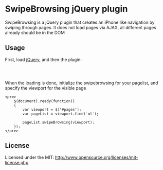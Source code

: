 # SwipeBrowsing jQuery plugin

SwipeBrowsing is a jQuery plugin that creates an iPhone like navigation by
swiping through pages.
It does not load pages via AJAX, all different pages already should be in the DOM

## Usage

First, load [jQuery](http://jquery.com/), and then the plugin:
	<pre>
		<script src="jquery.min.js" type="text/javascript"></script>
		<script src="jswipebrowsing.min.js" type="text/javascript"></script>
	</pre>

When the loading is done, initialize the swipebrowsing for your pagelist, and specify the viewport for the visible page

	<pre>
		$(document).ready(function() 
		{
			var viewport = $('#pages');
			var pageList = viewport.find('ul');

			pageList.swipeBrowsing(viewport);
		});
	</pre>
	
## License

Licensed under the MIT:
http://www.opensource.org/licenses/mit-license.php